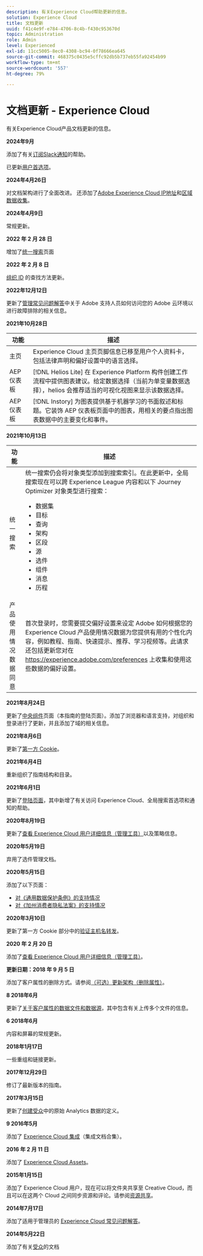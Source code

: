 ```yaml
---
description: 有关Experience Cloud帮助更新的信息。
solution: Experience Cloud
title: 文档更新
uuid: f41c4e9f-e784-4706-8c4b-f430c953670d
topic: Administration
role: Admin
level: Experienced
exl-id: 11cc5005-8ec0-4308-bc94-0f78666ea645
source-git-commit: 468375c0435e5cffc92db5b737eb55fa92454b99
workflow-type: tm+mt
source-wordcount: '557'
ht-degree: 79%

---
```


# 文档更新 - Experience Cloud

有关Experience Cloud产品文档更新的信息。

**2024年9月**

添加了有关[订阅Slack通知](../features/account-preferences.md#subscribe-to-slack-notifications)的帮助。

已更新[用户首选项](../features/account-preferences.md)。

**2024年4月26日**

对文档架构进行了全面改进。 还添加了[Adobe Experience Cloud IP地址](../data-collection/ip-addresses.md)和[区域数据收集](../data-collection/rdc.md)。

**2024年4月9日**

常规更新。

**2022 年 2 月 28 日**

增加了[统一搜索](../features/search.md)页面

**2022 年 2 月 8 日**

[组织 ID](../administration/organizations.md) 的查找方法更新。

**2022年12月12日**

更新了[管理常见问题解答](faq.md)中关于 Adobe 支持人员如何访问您的 Adobe 云环境以进行故障排除的相关信息。

**2021年10月28日**

| 功能 | 描述 |
| ------- | ------- |
| 主页 | Experience Cloud 主页页脚信息已移至用户个人资料卡，包括法律声明和偏好设置中的语言选择。 |
| AEP 仪表板 | [!DNL Helios Lite] 在 Experience Platform 构件创建工作流程中提供图表建议。给定数据选择（当前为单变量数据选择），helios 会推荐适当的可视化视图来显示该数据选择。 |
| AEP 仪表板 | [!DNL Instory] 为图表提供基于机器学习的书面叙述和标题。它装饰 AEP 仪表板页面中的图表，用相关的要点指出图表数据中的主要变化和事件。 |

**2021年10月13日**

| 功能 | 描述 |
| ------- | ------- |
| 统一搜索 | 统一搜索仍会将对象类型添加到搜索索引。在此更新中，全局搜索现在可以跨 Experience League 内容和以下 Journey Optimizer 对象类型进行搜索： <ul><li>数据集</li><li>目标</li><li>查询</li><li>架构</li><li>区段</li><li>源</li><li>选件</li><li>组件</li><li>消息</li><li>历程</li></ul> |
| 产品使用情况数据同意 | 首次登录时，您需要提交偏好设置来设定 Adobe 如何根据您的 Experience Cloud 产品使用情况数据为您提供有用的个性化内容，例如教程、指南、快速提示、推荐、学习视频等。此请求还包括更新您对在 <https://experience.adobe.com/preferences> 上收集和使用这些数据的偏好设置。 |

**2021年8月24日**

更新了[中央组件](../experience-cloud.md)页面（本指南的登陆页面）。添加了浏览器和语言支持，对组织和登录进行了更新，并且添加了域的相关信息。

**2021年8月6日**

更新了[第一方 Cookie](../data-collection/adobe-managed-cert.md)。

**2021年6月4日**

重新组织了指南结构和目录。

**2021年6月1日**

更新了[登陆页面](../experience-cloud.md)，其中新增了有关访问 Experience Cloud、全局搜索首选项和通知的帮助。

**2020年8月19日**

更新了[查看 Experience Cloud 用户详细信息（管理工具）](../administration/admin-tool-experience-cloud.md)以及策略信息。

**2020年5月19日**

弃用了选件管理文档。

**2020年5月15日**

添加了以下页面：

* [对《通用数据保护条例》的支持情况](../services/customer-attributes/gdpr.md)
* [对《加州消费者隐私法案》的支持情况](../services/customer-attributes/ccpa.md)

**2020年3月10日**

更新了第一方 Cookie 部分中的[验证主机名转发](../data-collection/adobe-managed-cert.md)。

**2020 年 2 月 20 日**

添加了[查看 Experience Cloud 用户详细信息（管理工具）](../administration/admin-tool-experience-cloud.md)。

**更新日期：2018 年 9 月 5 日**

添加了客户属性的删除方式。请参阅[（可选）更新架构（删除属性）](../services/customer-attributes/t-crs-usecase.md)。

**8 2018年6月**

更新了[关于客户属性的数据文件和数据源](../services/customer-attributes/crs-data-file.md)，其中包含有关上传多个文件的信息。

**6 2018年6月**

内容和屏幕的常规更新。

**2018年1月17日**

一些重组和链接更新。

**2017年12月29日**

修订了最新版本的指南。

**2017年3月15日**

更新了[创建受众](../services/audiences/create.md)中的原始 Analytics 数据的定义。

**9 2016年5月**

添加了 [Experience Cloud 集成](../administration/integrations.md)（集成文档合集）。

**2016 年 2 月 11 日**

添加了 [Experience Cloud Assets](../services/assets/experience-cloud-assets.md)。

**2015年1月15日**

添加了 Experience Cloud 用户，现在可以将文件夹共享至 Creative Cloud，而且可以在这两个 Cloud 之间同步资源和评论。请参阅[资源共享](../services/assets/creative-cloud.md)。

**2014年7月17日**

添加了适用于管理员的 [Experience Cloud 常见问题解答](faq.md)。

**2014年5月22日**

添加了有关[受众](../services/audiences/overview.md)的文档
